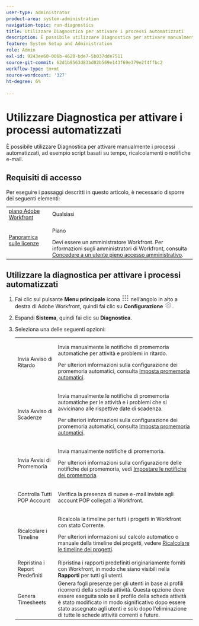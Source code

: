 ```yaml
---
user-type: administrator
product-area: system-administration
navigation-topic: run-diagnostics
title: Utilizzare Diagnostica per attivare i processi automatizzati
description: È possibile utilizzare Diagnostica per attivare manualmente i processi automatizzati, ad esempio script basati su tempo, ricalcolamenti o notifiche e-mail.
feature: System Setup and Administration
role: Admin
exl-id: 9243ee60-006b-4628-bde7-5b037dde7511
source-git-commit: 62d1b9563d83bd82b569e143f69e379e2f4ffbc2
workflow-type: tm+mt
source-wordcount: '327'
ht-degree: 6%

---
```


# Utilizzare Diagnostica per attivare i processi automatizzati

<!--
<p data-mc-conditions="QuicksilverOrClassic.Draft mode">**DON'T DELETE, DRAFT OR HIDE THIS ARTICLE. IT IS LINKED TO THE PRODUCT, THROUGH THE CONTEXT SENSITIVE HELP LINKS. **</p>
-->

È possibile utilizzare Diagnostica per attivare manualmente i processi automatizzati, ad esempio script basati su tempo, ricalcolamenti o notifiche e-mail.

## Requisiti di accesso

Per eseguire i passaggi descritti in questo articolo, è necessario disporre dei seguenti elementi:

<table style="table-layout:auto"> 
 <col> 
 <col> 
 <tbody> 
  <tr> 
   <td role="rowheader"><a href="https://www.workfront.com/plans" target="_blank">piano Adobe Workfront</a> </td> 
   <td>Qualsiasi</td> 
  </tr> 
  <tr> 
   <td role="rowheader"><a href="../../../administration-and-setup/add-users/access-levels-and-object-permissions/wf-licenses.md" class="MCXref xref">Panoramica sulle licenze</a> </td> 
   <td> <p>Piano </p>Devi essere un amministratore Workfront. Per informazioni sugli amministratori di Workfront, consulta <a href="../../../administration-and-setup/add-users/configure-and-grant-access/grant-a-user-full-administrative-access.md" class="MCXref xref">Concedere a un utente pieno accesso amministrativo</a>.</td> 
  </tr> 
 </tbody> 
</table>

## Utilizzare la diagnostica per attivare i processi automatizzati

1. Fai clic sul pulsante **Menu principale** icona ![](assets/main-menu-icon.png) nell’angolo in alto a destra di Adobe Workfront, quindi fai clic su **Configurazione** ![](assets/gear-icon-settings.png).

1. Espandi **Sistema**, quindi fai clic su **Diagnostica**.
1. Seleziona una delle seguenti opzioni:

   <table style="table-layout:auto"> 
    <col> 
    <col> 
    <tbody> 
     <tr> 
      <td role="rowheader">Invia Avviso di Ritardo</td> 
      <td> <p>Invia manualmente le notifiche di promemoria automatiche per attività e problemi in ritardo. </p> <p>Per ulteriori informazioni sulla configurazione dei promemoria automatici, consulta <a href="../../../administration-and-setup/manage-workfront/emails/setting-up-automatic-reminders.md" class="MCXref xref">Imposta promemoria automatici</a>.</p> </td> 
     </tr> 
     <tr> 
      <td role="rowheader">Invia Avviso di Scadenze</td> 
      <td> <p>Invia manualmente le notifiche di promemoria automatiche per le attività e i problemi che si avvicinano alle rispettive date di scadenza.</p> <p>Per ulteriori informazioni sulla configurazione dei promemoria automatici, consulta <a href="../../../administration-and-setup/manage-workfront/emails/setting-up-automatic-reminders.md" class="MCXref xref">Imposta promemoria automatici</a>.</p> </td> 
     </tr> 
     <tr> 
      <td role="rowheader">Invia Avvisi di Promemoria</td> 
      <td> <p>Invia manualmente notifiche di promemoria. </p> <p>Per ulteriori informazioni sulla configurazione delle notifiche dei promemoria, vedi <a href="../../../administration-and-setup/manage-workfront/emails/set-up-reminder-notifications.md" class="MCXref xref">Impostare le notifiche dei promemoria</a>.</p> </td> 
     </tr> 
     <tr> 
      <td role="rowheader">Controlla Tutti POP Account</td> 
      <td> <p>Verifica la presenza di nuove e-mail inviate agli account POP collegati a Workfront. </p> <!--
        <p data-mc-conditions="QuicksilverOrClassic.Draft mode">For more information about Workfront and POP account integrations, see and <a href="../../../manage-work/requests/create-and-manage-request-queues/queue-details-tab-overview.md" class="MCXref xref">Overview of the Queue Details tab in a project</a>.</p>
       --> </td> 
     </tr> 
     <tr> 
      <td role="rowheader">Ricalcolare i Timeline</td> 
      <td> <p>Ricalcola la timeline per tutti i progetti in Workfront con stato Corrente. </p> <p>Per ulteriori informazioni sul calcolo automatico o manuale della timeline dei progetti, vedere <a href="../../../manage-work/projects/manage-projects/recalculate-project-timeline.md" class="MCXref xref">Ricalcolare le timeline dei progetti</a>.</p> </td> 
     </tr> 
     <tr> 
      <td role="rowheader">Repristina i Report Predefiniti</td> 
      <td>Ripristina i rapporti predefiniti originariamente forniti con Workfront, in modo che siano visibili nella <strong>Rapporti</strong> per tutti gli utenti.</td> 
     </tr> 
     <tr> 
      <td role="rowheader">Genera Timesheets</td> 
      <td>Genera fogli presenze per gli utenti in base ai profili ricorrenti della scheda attività. Questa opzione deve essere eseguita solo se il profilo della scheda attività è stato modificato in modo significativo dopo essere stato assegnato agli utenti e solo dopo l'eliminazione di tutte le schede attività correnti e future.</td> 
     </tr> 
    </tbody> 
   </table>
